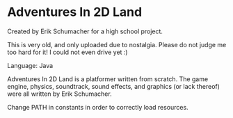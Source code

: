Adventures In 2D Land
======================

Created by Erik Schumacher for a high school project.

This is very old, and only uploaded due to nostalgia.  Please do not judge me too hard for it!  I could not even drive yet :)

Language: Java

Adventures In 2D Land is a platformer written from scratch.  The game engine, physics, soundtrack, sound effects, and graphics (or lack thereof) were all written by Erik Schumacher.

Change PATH in constants in order to correctly load resources.

